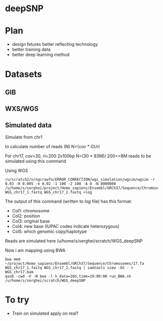 # deepSNP


# Plan

- design fetures better reflecting technology
- better training data
- better deep learning method


# Datasets 
## GIB
## WXS/WGS
## Simulated data 

Simulate from chr1 

to calculate number of reads (N)
N=(cov * G)/rl

For chr17, cov=30, rl=200 2x100bp
N=(30 * 83M)/ 200==8M reads to be simulated using this command 

Using WGS
```
/u/scratch2/n/ngcrawfo/ERROR_CORRECTION/wgs_simulation/wgsim/wgsim -r 0.03 -R 0.005 -e 0.02 -1 100 -2 100 -A 0 -N 8000000 /u/home/s/serghei/project/Homo_sapiens/Ensembl/GRCh37/Sequence/Chromosomes/17.fa WGS_chr17_1.fastq WGS_chr17_2.fastq >log
```

The output of this command (written to _log_ file) has this format:
- Col1: chromosome
- Col2: position
- Col3: original base
- Col4: new base (IUPAC codes indicate heterozygous)
- Col5: which genomic copy/haplotype


Reads are simulated here
/u/home/s/serghei/scratch/WGS_deepSNP


Now i am mapping using BWA

```
bwa mem ~/project/Homo_sapiens/Ensembl/GRCh37/Sequence/Chromosomes/17.fa WGS_chr17_1.fastq WGS_chr17_2.fastq | samtools view -bS - > WGS_chr17.bam
qsub -cwd -V -N bwa -l h_data=16G,time=10:00:00 run_BWA.sh 
/u/home/s/serghei/scratch/WGS_deepSNP

```



# To try
- Train on simulated apply on real? 
